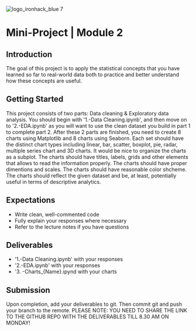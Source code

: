 
![logo_ironhack_blue 7](https://user-images.githubusercontent.com/23629340/40541063-a07a0a8a-601a-11e8-91b5-2f13e4e6b441.png)

# Mini-Project | Module 2


## Introduction

The goal of this project is to apply the statistical concepts that you have learned so far to real-world data both to practice and better understand how these concepts are useful. 


## Getting Started

This project consists of two parts: Data cleaning & Exploratory data analysis. You should begin with '1.-Data Cleaning.ipynb', and then move on to '2.-EDA.ipynb' as you will want to use the clean dataset you build in part 1 to complete part 2. 
After these 2 parts are finished, you need to create 8 charts using Matplotlib and 8 charts using Seaborn. 
Each set should have the distinct chart types including linear, bar, scatter, boxplot, pie, radar, multiple series chart and 3D charts. 
It would be nice to organize the charts as a subplot.
The charts should have titles, labels, grids and other elements  that allows to read the information properly.
The charts should have proper dimentions and scales.
The charts should have reasonable color shcheme.
The charts should reflect the given dataset and be, at least, potentially useful in terms of descriptive analytics.





## Expectations

- Write clean, well-commented code
- Fully explain your responses where necessary
- Refer to the lecture notes if you have questions


## Deliverables

- '1.-Data Cleaning.ipynb' with your responses
- '2.-EDA.ipynb' with your responses
- '3. -Charts_{Name}.ipynd with your charts


## Submission

Upon completion, add your deliverables to git. Then commit git and push your branch to the remote.
PLEASE NOTE: YOU NEED TO SHARE THE LINK TO THE GITHUB REPO WITH THE DELIVERABLES TILL 8.30 AM ON MONDAY!

